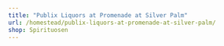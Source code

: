 ```yaml
---
title: "Publix Liquors at Promenade at Silver Palm"
url: /homestead/publix-liquors-at-promenade-at-silver-palm/
shop: Spirituosen
---
```

